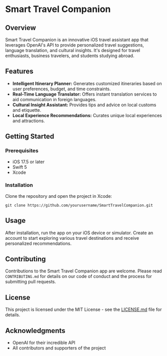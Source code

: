 
# Smart Travel Companion

## Overview
Smart Travel Companion is an innovative iOS travel assistant app that leverages OpenAI's API to provide personalized travel suggestions, language translation, and cultural insights. It's designed for travel enthusiasts, business travelers, and students studying abroad.

## Features
- **Intelligent Itinerary Planner:** Generates customized itineraries based on user preferences, budget, and time constraints.
- **Real-Time Language Translator:** Offers instant translation services to aid communication in foreign languages.
- **Cultural Insight Assistant:** Provides tips and advice on local customs and etiquette.
- **Local Experience Recommendations:** Curates unique local experiences and attractions.

## Getting Started
### Prerequisites
- iOS 17.5 or later
- Swift 5
- Xcode

### Installation
Clone the repository and open the project in Xcode:
```
git clone https://github.com/yourusername/SmartTravelCompanion.git
```

## Usage
After installation, run the app on your iOS device or simulator. Create an account to start exploring various travel destinations and receive personalized recommendations.

## Contributing
Contributions to the Smart Travel Companion app are welcome. Please read `CONTRIBUTING.md` for details on our code of conduct and the process for submitting pull requests.

## License
This project is licensed under the MIT License - see the [LICENSE.md](LICENSE.md) file for details.

## Acknowledgments
- OpenAI for their incredible API
- All contributors and supporters of the project
